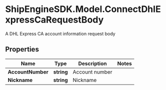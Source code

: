 # ShipEngineSDK.Model.ConnectDhlExpressCaRequestBody
A DHL Express CA account information request body

## Properties

Name | Type | Description | Notes
------------ | ------------- | ------------- | -------------
**AccountNumber** | **string** | Account number | 
**Nickname** | **string** | Nickname | 

